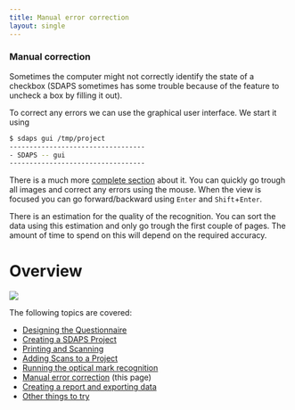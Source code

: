 ```yaml
---
title: Manual error correction
layout: single
---
```


### Manual correction

Sometimes the computer might not correctly identify the state of a checkbox
(SDAPS sometimes has some trouble because of the feature to uncheck a box by
filling it out).

To correct any errors we can use the graphical user interface. We start it using

``` bash
$ sdaps gui /tmp/project
----------------------------------
- SDAPS -- gui
----------------------------------
```

There is a much more [complete section](/documentation/gui) about it. You can quickly go trough
all images and correct any errors using the mouse. When the view is focused
you can go forward/backward using `Enter` and `Shift`+`Enter`.

There is an estimation for the quality of the recognition. You can sort the
data using this estimation and only go trough the first couple of pages. The
amount of time to spend on this will depend on the required accuracy.

# Overview

![](/images/sdaps-steps-0005.png)

The following topics are covered:

 * [Designing the Questionnaire](../design)
 * [Creating a SDAPS Project](../setup)
 * [Printing and Scanning](../print-scan)
 * [Adding Scans to a Project](../add)
 * [Running the optical mark recognition](../recognize)
 * [Manual error correction](../correction) (this page)
 * [Creating a report and exporting data](../export)
 * [Other things to try](../more)


